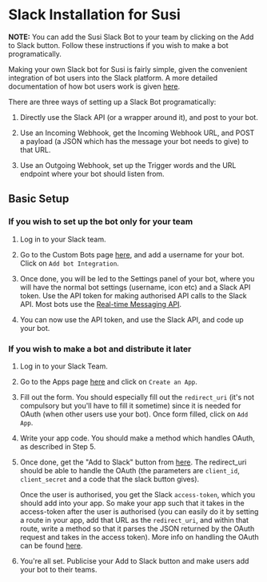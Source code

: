# Slack Installation for Susi

**NOTE:** You can add the Susi Slack Bot to your team by clicking on the Add to Slack button. Follow these instructions if you wish to make a bot programatically.


Making your own Slack bot for Susi is fairly simple, given the convenient integration of bot users into the Slack platform. A more detailed documentation of how bot users work is given [here](https://api.slack.com/bot-users).

There are three ways of setting up a Slack Bot programatically:

1. Directly use the Slack API (or a wrapper around it), and post to your bot.

2. Use an Incoming Webhook, get the Incoming Webhook URL, and POST a payload (a JSON which has the message your bot needs to give) to that URL.

3. Use an Outgoing Webhook, set up the Trigger words and the URL endpoint where your bot should listen from.

## Basic Setup

### If you wish to set up the bot only for your team

1. Log in to your Slack team.

2. Go to the Custom Bots page [here](https://my.slack.com/services/new/bot), and add a username for your bot. Click on ```Add bot Integration```.

3. Once done, you will be led to the Settings panel of your bot, where you will have the normal bot settings (username, icon etc) and a Slack API token. Use the API token for making authorised API calls to the Slack API. Most bots use the [Real-time Messaging API](https://api.slack.com/rtm). 

4. You can now use the API token, and use the Slack API, and code up your bot. 

### If you wish to make a bot and distribute it later

1. Log in to your Slack Team.

2. Go to the Apps page [here](https://api.slack.com/slack-apps) and click on ```Create an App```.

3. Fill out the form. You should especially fill out the ```redirect_uri``` (it's not compulsory but you'll have to fill it sometime) since it is needed for OAuth (when other users use your bot). Once form filled, click on ```Add App```.

4. Write your app code. You should make a method which handles OAuth, as described in Step 5. 

5. Once done, get the "Add to Slack" button from [here](https://api.slack.com/docs/slack-button). The redirect_uri should be able to handle the OAuth (the parameters are ```client_id```, ```client_secret``` and a code that the slack button gives). 

	Once the user is authorised, you get the Slack ```access-token```, which you should add into your app. So make your app such that it takes in the access-token after the user is authorised (you can easily do it by setting a route in your app, add that URL as the ```redirect_uri```, and within that route, write a method so that it parses the JSON returned by the OAuth request and takes in the access token). More info on handling the OAuth can be found [here](https://api.slack.com/docs/oauth). 

6. You're all set. Publicise your Add to Slack button and make users add your bot to their teams. 